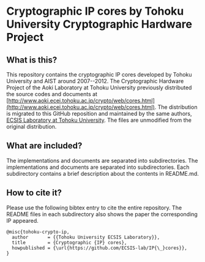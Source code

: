 # Cryptographic IP cores by Tohoku University Cryptographic Hardware Project

##  What is this?

This repository contains the cryptographic IP cores developed by Tohoku University and AIST around 2007--2012. The Cryptographic Hardware Project of the Aoki Laboratory at Tohoku University previously distributed the source codes and documents at [http://www.aoki.ecei.tohoku.ac.jp/crypto/web/cores.html](http://www.aoki.ecei.tohoku.ac.jp/crypto/web/cores.html).
The distribution is migrated to this GitHub reposition and maintained by the same authors, [ECSIS Laboratory at Tohoku University](https://www.ecsis.riec.tohoku.ac.jp/views/index-e). The files are unmodified from the original distribution.

## What are included?

The implementations and documents are separated into subdirectories. The implementations and documents are separated into subdirectories. Each subdirectory contains a brief description about the contents in README.md.

## How to cite it?

Please use the following bibtex entry to cite the entire repository. The README files in each subdirectory also shows the paper the corresponding IP appeared.

```
@misc{tohoku-crypto-ip,
  author       = {{Tohoku University ECSIS Laboratory}},
  title        = {Cryptographic {IP} cores},
  howpublished = {\url{https://github.com/ECSIS-lab/IP{\_}cores}},
}
```
